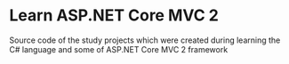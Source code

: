 # Learn ASP.NET Core MVC 2
Source code of the study projects which were created during learning the C# language and some of ASP.NET Core MVC 2 framework
